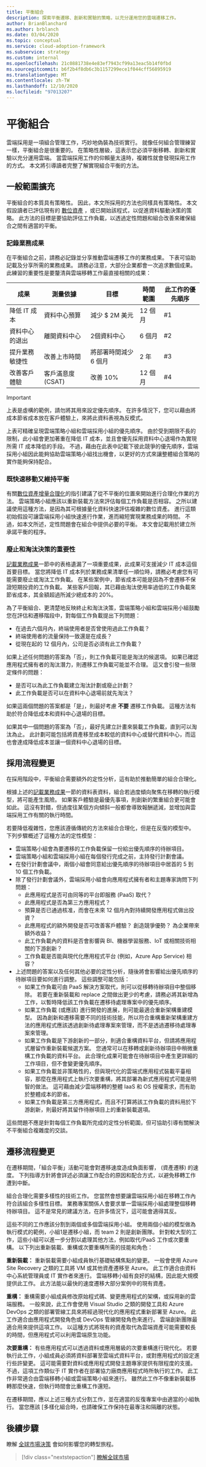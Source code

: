```yaml
---
title: 平衡組合
description: 探索平衡遷移、創新和實驗的策略，以充分運用您的雲端遷移工作。
author: BrianBlanchard
ms.author: brblanch
ms.date: 03/04/2020
ms.topic: conceptual
ms.service: cloud-adoption-framework
ms.subservice: strategy
ms.custom: internal
ms.openlocfilehash: 21c0881738e4e83ef7943cf99a13eac5b14f0fbd
ms.sourcegitcommit: b6f2b4f8db6c3b1157299ece1f044cff56895919
ms.translationtype: MT
ms.contentlocale: zh-TW
ms.lasthandoff: 12/10/2020
ms.locfileid: "97013207"
---
```

# <a name="balance-the-portfolio"></a>平衡組合

雲端採用是一項組合管理工作，巧妙地偽裝為技術實行。 就像任何組合管理練習一樣，平衡組合是很重要的。 在策略性層級，這表示您必須平衡移轉、創新和實驗以充分運用雲端。 當雲端採用工作的仰賴量太遠時，複雜性就會發現採用工作的方式。 本文將引導讀者完整了解實現組合平衡的方法。

## <a name="general-scope-expansion"></a>一般範圍擴充

平衡組合的本質具有策略性。 因此，本文所採用的方法也同樣具有策略性。 本文假設讀者已評估現有的 [數位資產](../digital-estate/index.md) ，或已開始該程式，以促進資料驅動決策的策略。 此方法的目標是要協助評估工作負載，以透過定性問題和組合改善來確保組合之間有適當的平衡。

<!-- docutune:casing 2M -->

### <a name="document-business-outcomes"></a>記錄業務成果

在平衡組合之前，請務必記錄並分享推動雲端遷移工作的業務成果。 下表可協助記載及分享所需的業務成果。 請務必注意，大部分企業都會一次追求數個成果。 此練習的重要性是要釐清與雲端移轉工作最直接相關的成果：

| 成果 | 測量依據 | 目標 | 時間範圍 | 此工作的優先順序 |
|--|--|--|--|--|
| 降低 IT 成本 | 資料中心預算 | 減少 $ 2M 美元 | 12 個月 | #1 |
| 資料中心的退出 | 離開資料中心 | 2個資料中心 | 6 個月 | #2 |
| 提升業務敏捷性 | 改善上市時間 | 將部署時間減少 6 個月 | 2 年 | #3 |
| 改善客戶體驗 | 客戶滿意度 (CSAT)  | 改善 10% | 12 個月 | #4 |

> [!IMPORTANT]
> 上表是虛構的範例，請勿將其用來設定優先順序。 在許多情況下，您可以藉由將成本節省成本放在客戶體驗上，來將此資料表視為反模式。

上表可精確呈現雲端策略小組和雲端採用小組的優先順序。 由於受到期限不長的限制，此小組會更加著重在降低 IT 成本，並且會優先採用資料中心退場作為實現所需 IT 成本降低的手段。 不過，藉由在此表中記載下彼此競爭的優先順序，雲端採用小組因此能夠協助雲端策略小組找出機會，以更好的方式來讓整體組合策略的實作能夠保持配合。

### <a name="move-fast-while-maintaining-balance"></a>既快速移動又維持平衡

有關[數位資產增量合理化](../digital-estate/index.md)的指引建議了從不平衡的位置來開始進行合理化作業的方法。 雲端策略小組應該以重新裝載方法來評估每個工作負載是否相容。 之所以建議使用這種方法，是因為其可根據量化資料快速評估複雜的數位資產。 進行這類初始假設可讓雲端採用小組快速進行作業，進而縮短實現業務成果的時間。 不過，如本文所述，定性問題會在組合中提供必要的平衡。 本文會記載用於建立所承諾平衡的程序。

### <a name="importance-of-sunset-and-retire-decisions"></a>廢止和淘汰決策的重要性

[記載業務成果](#document-business-outcomes)一節中的表格遺漏了一項重要成果，此成果可支援減少 IT 成本這個首要目標。 當您將降低 IT 成本列於業務成果清單任一順位時，請務必考慮您有可能需要廢止或淘汰工作負載。 在某些案例中，節省成本可能是因為不會遷移不保證短期投資的工作負載。 某些客戶回報，其已藉由淘汰使用率過低的工作負載來節省成本，其金額超過所減少總成本的 20%。

為了平衡組合、更清楚地反映終止和淘汰決策，雲端策略小組和雲端採用小組鼓勵您在評估和遷移階段中，對每個工作負載提出下列問題：

- 在過去六個月內，終端使用者是否曾使用過此工作負載？
- 終端使用者的流量保持一致還是在成長？
- 從現在起的 12 個月內，公司是否必須有此工作負載？

如果上述任何問題的答案為「否」，則工作負載可能是淘汰的候選項。 如果已確認應用程式擁有者的淘汰潛力，則遷移工作負載可能並不合理。 這又會引發一些限定條件的問題：

- 是否可以為此工作負載建立淘汰計劃或廢止計劃？
- 此工作負載是否可以在資料中心退場前就先淘汰？

如果這兩個問題的答案都是「是」，則最好考慮 **不要** 遷移工作負載。 這種方法有助於符合降低成本和資料中心退場的目標。

如果其中一個問題的答案為「否」，最好先建立計畫來裝載工作負載，直到可以淘汰為止。 此計劃可能包括將資產移至成本較低的資料中心或替代資料中心，而這也會達成降低成本並讓一個資料中心退場的目標。

## <a name="adopt-process-changes"></a>採用流程變更

在採用階段中，平衡組合需要額外的定性分析，這有助於推動簡單的組合合理化。

根據上述的[記載業務成果](#document-business-outcomes)一節的資料表資料，組合若過度傾向聚焦在移轉的執行模型，將可能產生風險。 如果客戶體驗是最優先事項，則創新的繁重組合更可能會如此。 這沒有對錯，但過度往某個方向傾斜一般都會導致報酬遞減，並增加與雲端採用工作有關的執行時間。

若要降低複雜性，您應該遵循傳統的方法來組合合理化，但是在反復的模型中。 下列步驟概述了這種方法的定性模型：

- 雲端策略小組會為要遷移的工作負載保留一份給出優先順序的待辦項目。
- 雲端策略小組和雲端採用小組在每個發行完成之前，主持發行計劃會議。
- 在發行計劃會議中，兩個小組會同意給出優先順序的待辦項目中居首的 5 到 10 個工作負載。
- 除了發行計劃會議外，雲端採用小組會向應用程式擁有者和主題專家詢問下列問題：
  - 此應用程式是否可由同等的平台即服務 (PaaS) 取代？
  - 此應用程式是否為第三方應用程式？
  - 預算是否已通過核准，而會在未來 12 個月內對持續開發應用程式做出投資？
  - 此應用程式的額外開發是否可改善客戶體驗？ 創造競爭優勢？ 為企業帶來額外收益？
  - 此工作負載內的資料是否會影響與 BI、機器學習服務、IoT 或相關技術相關的下游創新？
  - 工作負載是否能與現代化應用程式平台 (例如，Azure App Service) 相容？
- 上述問題的答案以及任何其他必要的定性分析，隨後將會影響給出優先順序的待辦項目要如何進行調整。 這些調整可能包括：
  - 如果工作負載可由 PaaS 解決方案取代，則可以從移轉待辦項目中整個移除。 若要在重新裝載和 replace 之間做出更少的考慮，請務必將其新增為工作，以暫時降低該工作負載在遷移待處理專案中的優先順序。
  - 如果工作負載 (或應該) 進行開發的進展，則可能最適合重新架構重建模型。 因為創新和遷移需要不同的技術技能，所以符合重構重新架構重建方法的應用程式應該透過創新待處理專案來管理，而不是透過遷移待處理專案來管理。
  - 如果工作負載是下游創新的一部分，則適合重構資料平台，但請將應用程式層留作重新裝載候選方案。 您通常可以在移轉或創新待辦項目中稍微重構工作負載的資料平台。 此合理化成果可能會在待辦項目中產生更詳細的工作項目，但不會變更優先順序。
  - 如果工作負載並非策略性的，但與現代化的雲端式應用程式裝載平臺相容，那麼在應用程式上執行次要重構，將其部署為新式應用程式可能是明智的做法。 這可藉由減少雲端移轉的整體 IaaS 和 OS 授權需求，而有助於整體成本的節省。
  - 如果工作負載是第三方應用程式，而且不打算將該工作負載的資料用於下游創新，則最好將其留作待辦項目上的重新裝載選項。

這些問題不應是針對每個工作負載所完成的定性分析範圍，但可協助引導有關解決不平衡組合複雜度的交談。

## <a name="migration-process-changes"></a>遷移流程變更

在遷移期間，「組合平衡」活動可能會對遷移速度造成負面影響， (資產遷移) 的速度。 下列指導方針將會詳述必須讓工作配合的原因和配合方式，以避免移轉工作遭到中斷。

組合合理化需要多樣性的技術工作。 您當然會想要讓雲端採用小組在移轉工作內符合該組合多樣性目標。 業務專案關係人會要求單一雲端採用小組處理整個移轉待辦項目。 這不是常見的建議方法，在許多情況下，這可能會適得其反。

這些不同的工作應該分割到兩個或多個雲端採用小組。 使用兩個小組的模型做為執行模式的範例，小組1是遷移小組，而 team 2 則是創新團隊。 針對較大型的工作，這些小組可以進一步分割以處理其他方法，例如取代/PaaS 工作或次要重構。 以下列出重新裝載、重構或次要重構所需的技能和角色：

**重新裝載：** 重新裝載需要小組成員執行基礎結構焦點的變更。 一般會使用 Azure Site Recovery 之類的工具將 VM 或其他資產遷移至 Azure。 此工作適合由資料中心系統管理員或 IT 實作者來進行。 雲端移轉小組有良好的結構，因此能大規模提供此工作。 此方法能以最快的速度遷移大部分案例中的現有資產。

**重構：** 重構需要小組成員修改原始程式碼、變更應用程式的架構，或採用新的雲端服務。 一般來說，此工作會使用 Visual Studio 之類的開發工具和 Azure DevOps 之類的部署管線工具來將經過現代化的應用程式重新部署至 Azure。 此工作適合由應用程式開發角色或 DevOps 管線開發角色來進行。 雲端創新團隊最適合用來提供這項工作。 以這種方式將現有的資產取代為雲端資產可能需要較長的時間，但應用程式可以利用雲端原生功能。

**次要重構：** 有些應用程式可以透過資料或應用層級的次要重構進行現代化。 若要執行此工作，小組成員必須將資料部署至雲端式資料平台，或對應用程式的設定進行些許變更。 這可能需要對資料或應用程式開發主題專家提供有限程度的支援。 不過，這項工作類似于 IT 實作者在部署協力廠商應用程式時所執行的工作。 此工作非常適合由雲端移轉小組或雲端策略小組來進行。 雖然此工作不像重新裝載移轉那麼快速，但執行時間會比重構工作還短。

在遷移期間，應以上述三種方式分割工作，並在適當的反復專案中由適當的小組執行。 當您應該 [多樣化組合時，也請確保工作保持在最專注和隔離的狀態。

## <a name="next-steps"></a>後續步驟

瞭解 [全球市場決策](./global-markets.md) 會如何影響您的轉型旅程。

> [!div class="nextstepaction"]
> [瞭解全球市場](./global-markets.md)
